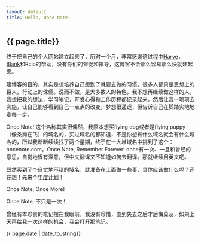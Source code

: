 ```yaml
---
layout: default
title: Hello, Once Note!
---
```


<h2>{{ page.title}}</h2>

<p>终于把自己的个人网站建立起来了，历时一个月，非常感谢这过程中<a href="http://www.poemcode.net/" target="_blank">Harve</a>，<a href="http://blankyao.com/" target="_blank">Blank</a>和Rcio的帮助，没有你们的督促和指导，这博客不会那么容易那么快就建起来。</p>

<p>建博客的目的，其实是想培养自己想到了就要去做的习惯。很多人都只是思想上的巨人，行动上的侏儒。说而不做，是大多数人的特色，我不想再继续做这样的人。我想把我的想法，学习笔记，开发心得和工作历程都记录起来，然后让我一项项去实施，让自己能够看到自己一点点的改变，梦想很遥远，但告诉自己在脚踏实地地走每一步。</p>

<p>Once Note! 这个名称其实很偶然，我原本想买flying dog或者是flying puppy（像条狗在飞）的域名的，买过域名的都知道，不是你想有什么域名就会有什么域名的，所以我断断续续找了两个星期，终于在一大堆域名中挑到了这个：oncenote.com。Once Note, Remember Forever! once有一次、一旦和曾经的意思，自觉地很有深意，但中文翻译又不知道如何去翻译。那就继续用英文吧。</p>

<p>既然买到了个自觉地不错的域名，就准备在上面做一些事，具体应该做什么呢？还在想！先来个<a title="2013，年度计划" href="http://www.oncenote.com/?p=30">年度计划</a>！</p>

<p>Once Note, Once More!</p>
<p>Once Note, 不只是一次！</p>
<p>曾经有本珍贵的笔记摆在我眼前，我没有珍惜，直到失去之后才后悔莫及，如果上天再给我一次这样的机会，我会打开那笔记。</p>
<p>{{ page.date | date_to_string}}</p>
